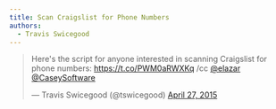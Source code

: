 ```yaml
---
title: Scan Craigslist for Phone Numbers
authors:
  - Travis Swicegood
---
```



<blockquote class="twitter-tweet" lang="en"><p lang="en" dir="ltr">Here&#39;s the script for anyone interested in scanning Craigslist for phone numbers: <a href="https://t.co/PWM0aRWXKq">https://t.co/PWM0aRWXKq</a> /cc <a href="https://twitter.com/elazar">@elazar</a> <a href="https://twitter.com/CaseySoftware">@CaseySoftware</a></p>&mdash; Travis Swicegood (@tswicegood) <a href="https://twitter.com/tswicegood/status/592488030700601344">April 27, 2015</a></blockquote>
<script async src="//platform.twitter.com/widgets.js" charset="utf-8"></script>
